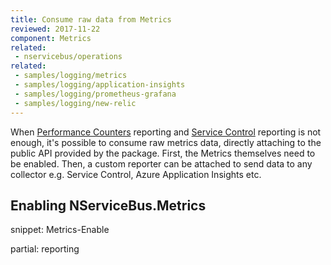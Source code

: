```yaml
---
title: Consume raw data from Metrics
reviewed: 2017-11-22
component: Metrics
related:
 - nservicebus/operations
related:
 - samples/logging/metrics
 - samples/logging/application-insights
 - samples/logging/prometheus-grafana
 - samples/logging/new-relic
---
```


When [Performance Counters](./performance-counters.md) reporting and [Service Control](./service-control.md) reporting is not enough, it's possible to consume raw metrics data, directly attaching to the public API provided by the package. First, the Metrics themselves need to be enabled. Then, a custom reporter can be attached to send data to any collector e.g. Service Control, Azure Application Insights etc.

## Enabling NServiceBus.Metrics

snippet: Metrics-Enable

partial: reporting
